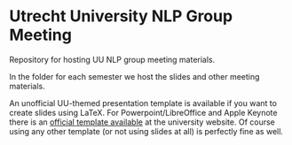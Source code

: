 # Utrecht University NLP Group Meeting

Repository for hosting UU NLP group meeting materials. 

In the folder for each semester we host the slides and other meeting materials. 

An unofficial UU-themed presentation template is available if you want to create slides using LaTeX. For Powerpoint/LibreOffice and Apple Keynote there is an [official template available](https://www.uu.nl/en/organisation/corporate-identity/downloads/powerpoint-keynote) at the university website. Of course using any other template (or not using slides at all) is perfectly fine as well.
